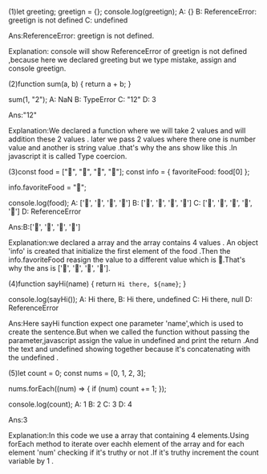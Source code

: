 (1)let greeting;
greetign = {};
console.log(greetign);
A: {}
B: ReferenceError: greetign is not defined
C: undefined

Ans:ReferenceError: greetign is not defined.

Explanation: console will show ReferenceError of greetign is not defined ,because here we declared greeting but we type mistake, assign and console greetign.


(2)function sum(a, b) {
  return a + b;
}

sum(1, "2");
A: NaN
B: TypeError
C: "12"
D: 3

Ans:"12"

Explanation:We declared a function where we will take 2 values and will addition these 2 values . later we pass 2 values where there one is number value and another is string value .that's why the ans show like this .In javascript it is called Type coercion.



(3)const food = ["🍕", "🍫", "🥑", "🍔"];
const info = { favoriteFood: food[0] };

info.favoriteFood = "🍝";

console.log(food);
A: ['🍕', '🍫', '🥑', '🍔']
B: ['🍝', '🍫', '🥑', '🍔']
C: ['🍝', '🍕', '🍫', '🥑', '🍔']
D: ReferenceError

Ans:B:['🍝', '🍫', '🥑', '🍔']

Explanation:we declared a array and the array contains 4 values . An object 'info' is created that initialize the first element of the food .Then the info.favoriteFood reasign the value to a different value which is  🍝.That's why the ans is ['🍝', '🍫', '🥑', '🍔'].


(4)function sayHi(name) {
  return `Hi there, ${name}`;
}

console.log(sayHi());
A: Hi there,
B: Hi there, undefined
C: Hi there, null
D: ReferenceError

Ans:Here sayHi function expect one parameter 'name',which is used to create the sentence.But when we called the function without passing the parameter,javascript assign the value in undefined and print the return .And the text and undefined showing together because it's concatenating with the undefined .



(5)let count = 0;
const nums = [0, 1, 2, 3];

nums.forEach((num) => {
  if (num) count += 1;
});

console.log(count);
A: 1
B: 2
C: 3
D: 4


Ans:3

Explanation:In this code we use a array that containing 4 elements.Using forEach method to iterate over eachh element of the array and for each element 'num' checking if it's truthy or not .If it's truthy increment the count variable by 1 .